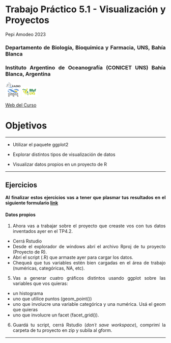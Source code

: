 Trabajo Práctico 5.1 - Visualización y Proyectos
================
Pepi Amodeo
2023

<!--SETUP-->
<style> body {text-align: justify} </style>
<!--SOCIAL LINKS-->

### Departamento de Biología, Bioquímica y Farmacia, UNS, Bahía Blanca

### Instituto Argentino de Oceanografía (CONICET UNS) Bahía Blanca, Argentina

![icon_IADO](./img/logo_iado_2019_negro.png)
![icon_DBBF](./img/BBF_UNS_color_50p.png)

[Web del Curso](https://pepiamodeo.github.io/cursoR/)

# Objetivos

------------------------------------------------------------------------

-   Utilizar el paquete ggplot2

-   Explorar distintos tipos de visualización de datos

-   Visualizar datos propios en un proyecto de R

------------------------------------------------------------------------

## Ejercicios

**Al finalizar estos ejercicios vas a tener que plasmar tus resultados
en el siguiente formulario [link](https://forms.gle/PL9sL2meSEwDs3r59)**

#### Datos propios

1)  Ahora vas a trabajar sobre el proyecto que creaste vos con tus datos
    inventados ayer en el TP4.2.

-   Cerrá Rstudio
-   Desde el explorador de windows abrí el archivo Rproj de tu proyecto
    (Proyecto de R).
-   Abrí el script (.R) que armaste ayer para cargar los datos.
-   Chequeá que tus variables estén bien cargadas en el área de trabajo
    (numéricas, categóricas, NA, etc).

5)  Vas a generar cuatro gráficos distintos usando ggplot sobre las
    variables que vos quieras:

-   un histograma
-   uno que utilice puntos (geom_point())
-   uno que involucre una variable categórica y una numérica. Usá el
    geom que quieras
-   uno que involucre un facet (facet_grid()).

6)  Guardá tu script, cerrá Rstudio (*don´t save workspace*), comprimí
    la carpeta de tu proyecto en zip y subila al gform.

------------------------------------------------------------------------
